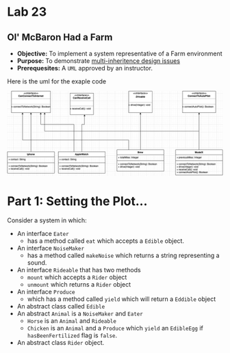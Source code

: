 # Lab 23 

## Ol' McBaron Had a Farm

* **Objective:** To implement a system representative of a Farm environment
* **Purpose:** To demonstrate [multi-inheritence design issues](https://www.geeksforgeeks.org/java-and-multiple-inheritance/)
* **Prerequesites:** A `UML` approved by an instructor.

Here is the uml for the exaple code

![](./example.png)

# Part 1: Setting the Plot...

Consider a system in which:

* An interface `Eater`
  * has a method called `eat` which accepts a `Edible` object.
* An interface `NoiseMaker` 
  * has a method called `makeNoise` which returns a string representing a sound.
* An interface `Rideable` that has two methods
  * `mount` which accepts a `Rider` object
  * `unmount` which returns a `Rider` object
* An interface `Produce` 
  * which has a method called `yield` which will return a `Eddible` object
* An abstract class called `Edible`
* An abstract `Animal` is a `NoiseMaker` and `Eater`
    * `Horse` is an `Animal` and `Rideable`
    * `Chicken` is an `Animal` and a `Produce` which `yield` an `EdibleEgg` if `hasBeenFertilized` flag is `false`.
* An abstract class `Rider` object.






